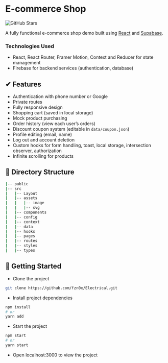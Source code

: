 # E-commerce Shop

![GitHub Stars](https://img.shields.io/github/stars/fzn0x/Electrical)

A fully functional e-commerce shop demo built using [React](https://github.com/facebook/react) and [Supabase](https://supabase.com/).

### Technologies Used

- React, React Router, Framer Motion, Context and Reducer for state management
- Firebase for backend services (authentication, database)

## ✔ Features

- Authentication with phone number or Google
- Private routes
- Fully responsive design
- Shopping cart (saved in local storage)
- Mock product purchasing
- Order history (view each user’s orders)
- Discount coupon system (editable in `data/coupon.json`)
- Profile editing (email, name)
- Log out and account deletion
- Custom hooks for form handling, toast, local storage, intersection observer, authorization
- Infinite scrolling for products

## 🌴 Directory Structure

```bash
|-- public
|-- src
|   |-- Layout
|   |-- assets
|   |   |-- image
|   |   |-- svg
|   |-- components
|   |-- config
|   |-- context
|   |-- data
|   |-- hooks
|   |-- pages
|   |-- routes
|   |-- styles
|   |-- types
```

## 🚀 Getting Started

- Clone the project

```bash
git clone https://github.com/fzn0x/Electrical.git
```

- Install project dependencies

```bash
npm install
# or
yarn add
```

- Start the project

```bash
npm start
# or
yarn start
```

- Open localhost:3000 to view the project
